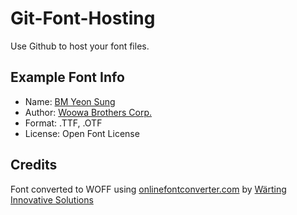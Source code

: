 # Git-Font-Hosting
Use Github to host your font files.

## Example Font Info
- Name: [BM Yeon Sung](http://font.woowahan.com/yeonsung/)
- Author: [Woowa Brothers Corp.](http://www.woowahan.com/)
- Format: .TTF, .OTF
- License: Open Font License

## Credits
Font converted to WOFF using [onlinefontconverter.com](http://onlinefontconverter.com) by [Wärting Innovative Solutions](http://warting.se/)
